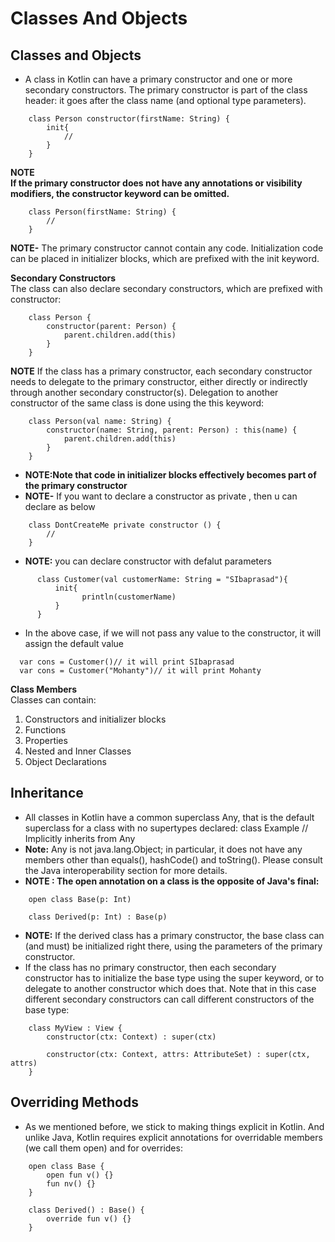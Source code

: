 # Classes And Objects

## Classes and Objects
- A class in Kotlin can have a primary constructor and one or more secondary constructors. The primary constructor is part
of the class header: it goes after the class name (and optional type parameters).

```
    class Person constructor(firstName: String) {
        init{
            //
        }
    }
```

**NOTE**  
**If the primary constructor does not have any annotations or visibility modifiers, the constructor keyword can be
omitted.**

```
    class Person(firstName: String) {
        //
    }
```

**NOTE-** The primary constructor cannot contain any code. Initialization code can be placed in initializer blocks,
which are prefixed with the init keyword.

**Secondary Constructors**  
The class can also declare secondary constructors, which are prefixed with constructor:

```
    class Person {
        constructor(parent: Person) {
            parent.children.add(this)
        }
    }
```

**NOTE** If the class has a primary constructor, each secondary constructor needs to delegate to the primary
constructor, either directly or indirectly through another secondary constructor(s). Delegation to another constructor
of the same class is done using the this keyword:

```   
    class Person(val name: String) {
        constructor(name: String, parent: Person) : this(name) {
            parent.children.add(this)
        }
    }
```

- **NOTE:Note that code in initializer blocks effectively becomes part of the primary constructor**
- **NOTE-** If you want to declare a constructor as private , then u can declare as below

```
    class DontCreateMe private constructor () {
        //
    }
```

- **NOTE:** you can declare constructor with defalut parameters

```
      class Customer(val customerName: String = "SIbaprasad"){
          init{
                println(customerName)
          }
      }
```

- In the above case, if we will not pass any value to the constructor, it will assign the default value

```
  var cons = Customer()// it will print SIbaprasad
  var cons = Customer("Mohanty")// it will print Mohanty
```

**Class Members**  
Classes can contain:
1) Constructors and initializer blocks  
2) Functions  
3) Properties  
4) Nested and Inner Classes  
5) Object Declarations  
  
## Inheritance  
- All classes in Kotlin have a common superclass Any, that is the default superclass for a class with no supertypes declared:
class Example // Implicitly inherits from Any
- **Note:** Any is not java.lang.Object; in particular, it does not have any members other than equals(), hashCode() and toString(). Please consult the Java interoperability section for more details.
- **NOTE : The open annotation on a class is the opposite of Java's final:**
```
    open class Base(p: Int)

    class Derived(p: Int) : Base(p)
```

- **NOTE:** If the derived class has a primary constructor, the base class can (and must) be initialized right there, using the parameters of the primary constructor.
- If the class has no primary constructor, then each secondary constructor has to initialize the base type using the super keyword, or to delegate to another constructor which does that. Note that in this case different secondary constructors can call different constructors of the base type:

```
    class MyView : View {
        constructor(ctx: Context) : super(ctx)

        constructor(ctx: Context, attrs: AttributeSet) : super(ctx, attrs)
    }
```
  
## Overriding Methods
- As we mentioned before, we stick to making things explicit in Kotlin. And unlike Java, Kotlin requires explicit annotations for overridable members (we call them open) and for overrides:

```
    open class Base {
        open fun v() {}
        fun nv() {}
    }

    class Derived() : Base() {
        override fun v() {}
    }
```